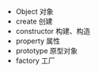 * Object      对象
* create      创建
* constructor 构建、构造
* property    属性
* prototype   原型对象
* factory     工厂